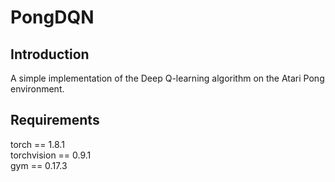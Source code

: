 # PongDQN

## Introduction
A simple implementation of the Deep Q-learning algorithm on the Atari Pong environment.


## Requirements
torch == 1.8.1 \
torchvision == 0.9.1 \
gym == 0.17.3
